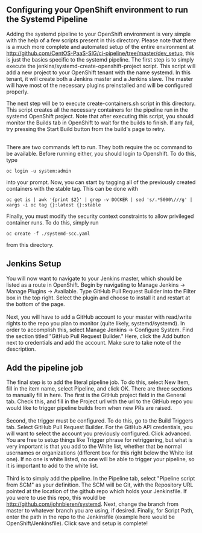 ## Configuring your OpenShift environment to run the Systemd Pipeline

Adding the systemd pipeline to your OpenShift environment is very simple with the help of a few scripts present in this directory. Please note that there is a much more complete and automated setup of the entire environment at http://github.com/CentOS-PaaS-SIG/ci-pipeline/tree/master/dev_setup, this is just the basics specific to the systemd pipeline. The first step is to simply execute the jenkins/systemd-create-openshift-project script. This script will add a new project to your OpenShift tenant with the name systemd. In this tenant, it will create both a Jenkins master and a Jenkins slave. The master will have most of the necessary plugins preinstalled and will be configured properly.

The next step will be to execute create-containers.sh script in this directory. This script creates all the necessary containers for the pipeline run in the systemd OpenShift project. Note that after executing this script, you should monitor the Builds tab in OpenShift to wait for the builds to finish. If any fail, try pressing the Start Build button from the build's page to retry.<br><br>

There are two commands left to run. They both require the oc command to be available. Before running either, you should login to Openshift. To do this, type 
````
oc login -u system:admin
````
into your prompt. Now, you can start by tagging all of the previously created containers with the stable tag. This can be done with
````
oc get is | awk '{print $2}' | grep -v DOCKER | sed 's/.*5000\///g' | xargs -i oc tag {}:latest {}:stable
````
Finally, you must modify the security context constraints to allow privileged container runs. To do this, simply run
````
oc create -f ./systemd-scc.yaml
````
from this directory.<br>

## Jenkins Setup

You will now want to navigate to your Jenkins master, which should be listed as a route in OpenShift. Begin by navigating to Manage Jenkins -> Manage Plugins -> Available. Type GitHub Pull Request Builder into the Filter box in the top right. Select the plugin and choose to install it and restart at the bottom of the page.<br><br>
Next, you will have to add a GitHub account to your master with read/write rights to the repo you plan to monitor (quite likely, systemd/systemd). In order to accomplish this, select Manage Jenkins -> Configure System. Find the section titled "GitHub Pull Request Builder." Here, click the Add button next to credentials and add the account. Make sure to take note of the description.<br>

## Add the pipeline job

The final step is to add the literal pipeline job. To do this, select New Item, fill in the item name, select Pipeline, and click OK. There are three sections to manually fill in here. The first is the GitHub project field in the General tab. Check this, and fill in the Project url with the url to the GitHub repo you would like to trigger pipeline builds from when new PRs are raised.<br><br>
Second, the trigger must be configured. To do this, go to the Build Triggers tab. Select GitHub Pull Request Builder. For the GitHub API credentials, you will want to select the account you previously configured. Click advanced. You are free to setup things like Trigger phrase for retriggering, but what is very important is that you add to the White list, whether that be normal usernames or organizations (different box for this right below the White list one). If no one is white listed, no one will be able to trigger your pipeline, so it is important to add to the white list.  <br><br>
Third is to simply add the pipeline. In the Pipeline tab, select "Pipeline script from SCM" as your definition. The SCM will be Git, with the Repository URL pointed at the location of the github repo which holds your Jenkinsfile. If you were to use this repo, this would be http://github.com/johnbieren/systemd. Next, change the branch from master to whatever branch you are using, if desired. Finally, for Script Path, enter the path in the repo to the Jenkinsfile (example here would be OpenShift/Jenkinsfile). Click save and setup is complete!
